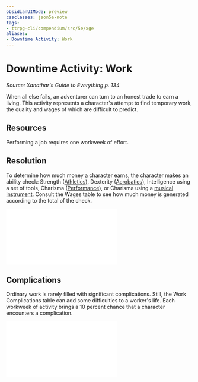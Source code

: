 ```yaml
---
obsidianUIMode: preview
cssclasses: json5e-note
tags:
- ttrpg-cli/compendium/src/5e/xge
aliases:
- Downtime Activity: Work
---
```

# Downtime Activity: Work
*Source: Xanathar's Guide to Everything p. 134* 

When all else fails, an adventurer can turn to an honest trade to earn a living. This activity represents a character's attempt to find temporary work, the quality and wages of which are difficult to predict.

## Resources

Performing a job requires one workweek of effort.

## Resolution

To determine how much money a character earns, the character makes an ability check: Strength ([Athletics](/3-Mechanics/CLI/Rules/skills.md#Athletics)), Dexterity ([Acrobatics](/3-Mechanics/CLI/Rules/skills.md#Acrobatics)), Intelligence using a set of tools, Charisma ([Performance](/3-Mechanics/CLI/Rules/skills.md#Performance)), or Charisma using a [musical instrument](/3-Mechanics/CLI/Compendium/items/musical-instrument.md). Consult the Wages table to see how much money is generated according to the total of the check.

![Work; Wages](/3-Mechanics/CLI/Compendium/tables/work-wages-xge.md)

## Complications

Ordinary work is rarely filled with significant complications. Still, the Work Complications table can add some difficulties to a worker's life. Each workweek of activity brings a 10 percent chance that a character encounters a complication.

![Work Complications](/3-Mechanics/CLI/Compendium/tables/work-complications-xge.md)